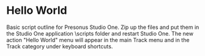 # Hello World

Basic script outline for Presonus Studio One.  Zip up the files and put them in the Studio One application \scripts folder and restart Studio One.  The new action "Hello World" menu will appear in the main Track menu and in the Track category under keyboard shortcuts.

